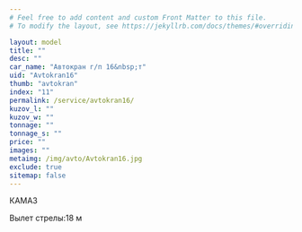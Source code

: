 ```yaml
---
# Feel free to add content and custom Front Matter to this file.
# To modify the layout, see https://jekyllrb.com/docs/themes/#overriding-theme-defaults

layout: model
title: ""
desc: ""
car_name: "Автокран г/п 16&nbsp;т"
uid: "Avtokran16"
thumb: "avtokran"
index: "11"
permalink: /service/avtokran16/
kuzov_l: ""
kuzov_w: ""
tonnage: ""
tonnage_s: ""
price: ""
images: ""
metaimg: /img/avto/Avtokran16.jpg
exclude: true
sitemap: false
---
```


КАМАЗ

<span>Вылет стрелы:</span><span>18 м</span>

